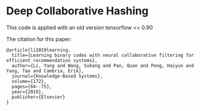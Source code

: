 # Deep Collaborative Hashing 

This code is applied with an old version tensorflow <= 0.90



The citation for this paper:

```
@article{li2019learning,
  title={Learning binary codes with neural collaborative filtering for efficient recommendation systems},
  author={Li, Yang and Wang, Suhang and Pan, Quan and Peng, Haiyun and Yang, Tao and Cambria, Erik},
  journal={Knowledge-Based Systems},
  volume={172},
  pages={64--75},
  year={2019},
  publisher={Elsevier}
}
```